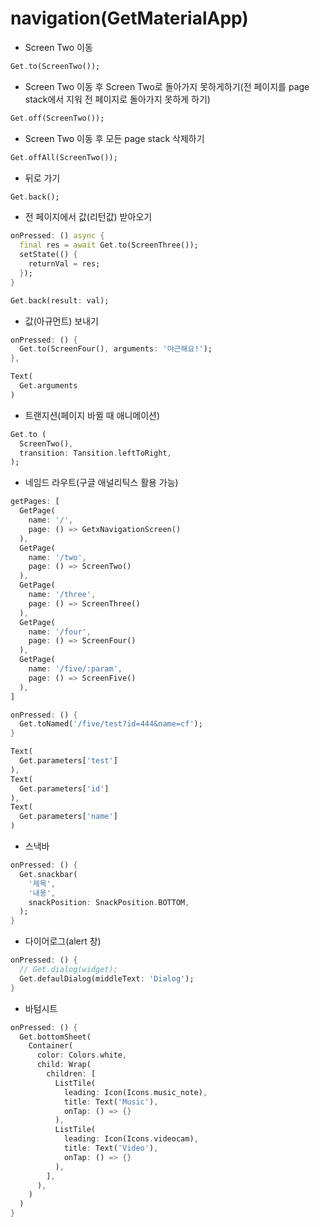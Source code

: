 # navigation(GetMaterialApp)

* Screen Two 이동
``` dart
Get.to(ScreenTwo());
```
* Screen Two 이동 후 Screen Two로 돌아가지 못하게하기(전 페이지를 page stack에서 지워 전 페이지로 돌아가지 못하게 하기)
``` dart
Get.off(ScreenTwo());
```
* Screen Two 이동 후 모든 page stack 삭제하기
``` dart
Get.offAll(ScreenTwo());
```
* 뒤로 가기
``` dart
Get.back();
```
* 전 페이지에서 값(리턴값) 받아오기
``` dart
onPressed: () async {
  final res = await Get.to(ScreenThree());
  setState(() {
    returnVal = res;
  });
}
```
``` dart
Get.back(result: val); 
```
* 값(아규먼트) 보내기
``` dart
onPressed: () {
  Get.to(ScreenFour(), arguments: '야근해요!');
},
```
``` dart
Text(
  Get.arguments
)
```
* 트랜지션(페이지 바뀔 때 애니메이션)
``` dart
Get.to (
  ScreenTwo(),
  transition: Tansition.leftToRight,
);
```
* 네임드 라우트(구글 애널리틱스 활용 가능)
``` dart
getPages: [
  GetPage(
    name: '/',
    page: () => GetxNavigationScreen()
  ),
  GetPage(
    name: '/two',
    page: () => ScreenTwo()
  ),
  GetPage(
    name: '/three',
    page: () => ScreenThree()
  ),
  GetPage(
    name: '/four',
    page: () => ScreenFour()
  ),
  GetPage(
    name: '/five/:param',
    page: () => ScreenFive()
  ),
]

onPressed: () {
  Get.toNamed('/five/test?id=444&name=cf');
}
```
``` dart
Text(
  Get.parameters['test']
),
Text(
  Get.parameters['id']
),
Text(
  Get.parameters['name']
)
```
* 스낵바
``` dart
onPressed: () {
  Get.snackbar(
    '제목',
    '내용',
    snackPosition: SnackPosition.BOTTOM,
  );
}
```
* 다이어로그(alert 창)
``` dart
onPressed: () {
  // Get.dialog(widget);
  Get.defaulDialog(middleText: 'Dialog');
}
```
* 바텀시트
``` dart
onPressed: () {
  Get.bottomSheet(
    Container(
      color: Colors.white,
      child: Wrap(
        children: [
          ListTile(
            leading: Icon(Icons.music_note),
            title: Text('Music'),
            onTap: () => {}
          ),
          ListTile(
            leading: Icon(Icons.videocam),
            title: Text('Video'),
            onTap: () => {}
          ),
        ],
      ),
    )
  )       
}
```



